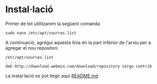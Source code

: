 # Instal·lació
Primer de tot utilitzarem la següent comanda
```console
sudo nano /etc/apt/sources.list
```
A continuació, agregui aquesta línia en la part inferior de l'arxiu per a agregar el nou repositori:
```console
/etc/apt/sources.list
. . .
deb http://download.webmin.com/download/repository sarge contrib
```
La instal·lació es pot llegir aqui [README.md](https://github.com/Proyecto-Sintesi/configs/edit/main/etc/webmin/README.md)
